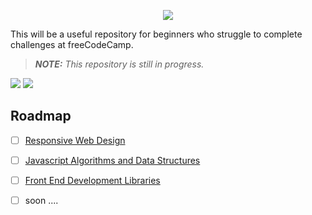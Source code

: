 <p align="center">
    <img src="https://i.postimg.cc/tChfXkp1/1-TKXSm-O-vghw2-G5a-DRcf2-Ww.png" />
</p>

This will be a useful repository for beginners who struggle to complete challenges at freeCodeCamp.

> **_NOTE:_** _This repository is still in progress._

<img src="https://img.shields.io/github/last-commit/Kroixyz/freecodecamp-courses?color=2a9d8f&logo=github&logoColor=f1faee&style=flat-square" /> <img src="https://img.shields.io/badge/project-is%20coming-9f86c0?style=flat-square&logo=github" />

## Roadmap

- [ ] [Responsive Web Design](https://github.com/Kroixyz/freecodecamp-courses/blob/master/responsive-web-design/README.md)

- [ ] [Javascript Algorithms and Data Structures](https://github.com/Kroixyz/freecodecamp-courses/blob/master/js-algorithms-and-data-structures/README.md)

- [ ] [Front End Development Libraries](https://github.com/Kroixyz/freecodecamp-courses/blob/master/fe-development-libraries/README.md)

- [ ] soon ....
